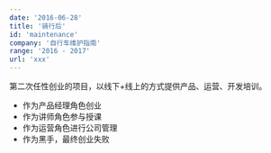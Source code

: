 ```yaml
---
date: '2016-06-28'
title: '骑行后'
id: 'maintenance'
company: '自行车维护指南'
range: '2016 - 2017'
url: 'xxx'
---
```

第二次任性创业的项目，以线下+线上的方式提供产品、运营、开发培训。

- 作为产品经理角色创业
- 作为讲师角色参与授课
- 作为运营角色进行公司管理
- 作为黑手，最终创业失败
